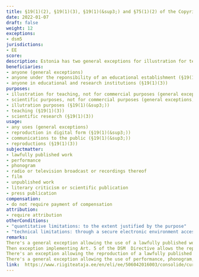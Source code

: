 ```yaml
---
title: §19(1)(2), §19(1)(3), §19(1)(&sup3;) and §75(1)(2) of the Copyright Act
date: 2022-01-07
draft: false
weight: 12
exceptions:
- dsm5
jurisdictions:
- EE
score: 
description: Estonia has two general exceptions for illustration for teaching and scientific research, one applicable to copyrighted works (§19(1)(2)) and another applicable to other protected subject matter (§75(1)(2)). These exceptions are open to any users. In addition, there is one exception for digital reproduction and communication to the public of works for illustration for teaching under the responsibility of an educational establishment (§19(1)(&sup3;)) and one exception for reproductions of works in educational and research institutions (§19(1)(3)). None of the exceptions is subject to compensation.
beneficiaries:
- anyone (general exceptions)
- anyone under the reponsibility of an educational establishment (§19(1)(&sup3;))
- anyone in educational and research institutions (§19(1)(3))
purposes: 
- illustration for teaching, not for commercial purposes (general exceptions)
- scientific purposes, not for commercial purposes (general exceptions)
- illutration purposes (§19(1)(&sup3;))
- teaching (§19(1)(3))
- scientific research (§19(1)(3))
usage:
- any uses (general exceptions)
- reproduction in digital form (§19(1)(&sup3;))
- communications to the public (§19(1)(&sup3;))
- reproductions (§19(1)(3))
subjectmatter:
- lawfully published work
- performance 
- phonogram 
- radio or television broadcast or recordings thereof
- film 
- unpublished work
- literary criticism or scientific publication 
- press publication 
compensation:
- do not require payment of compensation
attribution: 
- require attribution
otherConditions: 
- "quantitative limitations: to the extent justified by the purpose"
- "technical limitations: through a secure electronic environment accessible only by the educational establishment's pupils or students and teaching staff (§19(1)(&sup3;))"
remarks: 
There's a general exception allowing the use of a lawfully published work for the purpose of illustration for teaching and scientific research to the extent justified by the purpose and on the condition that such use is not carried out for commercial purposes (§19(1)(2)). This exception implements Art. 5(3)(a) InfoSoc and it was ammeded with the implementation of Art. 5 DSM, to mention that the "special rules" provided in the new exception for digital reproductions and communication to the public in educational establishments should be taken into consideration.
Then exception implementing Art. 5 of the DSM  Directive allows the reproduction of a lawfully published work in digital form and its communication to the public solely for the purpose of illustration to the extent justified by the purpose and on the condition that such use is carried out for non-commercial purposes, under the responsibility of the educational establishment on its premises or at other venues, or through a secure electronic environment accessible only by the educational establishment's pupils or students and teaching staff (§19(1)(&sup3;)). There's a cross-border provision stating that the use of a work in the manner specified under this exception shall be deemed to take place only in the Member State of the European Union or the state which has acceded to the Agreement on the European Economic Area where the relevant educational institution is located. 
There's an exception allowing the reproduction of a lawfully published work for the purpose of teaching or scientific research to the extent justified by the purpose in educational and research institutions whose activities are not carried out for commercial purposes (§19(1)(3)).
There's a general exception allowing the use of performance, phonogram, radio or television broadcast or recordings thereof, film, unpublished work, literary criticism or scientific publication, or press publication for the purpose of illustration for teaching or scientific research to the extent justified by the purpose and on condition that such use is not carried out for commercial purposes and on condition that the source is indicated, if possible (§75(1)(2)). 
link:  https://www.riigiteataja.ee/en/eli/ee/506042016003/consolide/current
---
```

